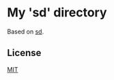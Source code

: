 # My 'sd' directory

Based on [sd](https://github.com/ianthehenry/sd).

## License

[MIT](https://github.com/amrox/conanw/blob/main/LICENSE)

